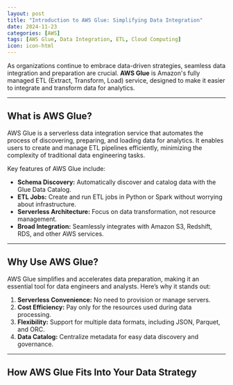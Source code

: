 ```yaml
---
layout: post
title: "Introduction to AWS Glue: Simplifying Data Integration"
date: 2024-11-23
categories: [AWS]
tags: [AWS Glue, Data Integration, ETL, Cloud Computing]
icon: icon-html
---
```


As organizations continue to embrace data-driven strategies, seamless data integration and preparation are crucial. **AWS Glue** is Amazon's fully managed ETL (Extract, Transform, Load) service, designed to make it easier to integrate and transform data for analytics.

---

## What is AWS Glue?

AWS Glue is a serverless data integration service that automates the process of discovering, preparing, and loading data for analytics. It enables users to create and manage ETL pipelines efficiently, minimizing the complexity of traditional data engineering tasks.

Key features of AWS Glue include:
- **Schema Discovery:** Automatically discover and catalog data with the Glue Data Catalog.
- **ETL Jobs:** Create and run ETL jobs in Python or Spark without worrying about infrastructure.
- **Serverless Architecture:** Focus on data transformation, not resource management.
- **Broad Integration:** Seamlessly integrates with Amazon S3, Redshift, RDS, and other AWS services.

---

## Why Use AWS Glue?

AWS Glue simplifies and accelerates data preparation, making it an essential tool for data engineers and analysts. Here’s why it stands out:
1. **Serverless Convenience:** No need to provision or manage servers.
2. **Cost Efficiency:** Pay only for the resources used during data processing.
3. **Flexibility:** Support for multiple data formats, including JSON, Parquet, and ORC.
4. **Data Catalog:** Centralize metadata for easy data discovery and governance.

---

## How AWS Glue Fits Into Your Data Strategy

